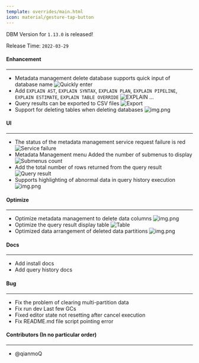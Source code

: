 ```yaml
---
template: overrides/main.html
icon: material/gesture-tap-button
---
```


DBM Version for `1.13.0` is released!

Release Time: `2022-03-29`

#### Enhancement

---

- Metadata management delete database supports quick input of database name
  ![Quickly enter](/assets/images/1.13.0/quickly_enter.jpg)
- Add `EXPLAIN AST`, `EXPLAIN SYNTAX`, `EXPLAIN PLAN`, `EXPLAIN PIPELINE`, `EXPLAIN ESTIMATE`, `EXPLAIN TABLE OVERRIDE`
  ![EXPLAIN ...](/assets/images/1.13.0/explain.jpg)
- Query results can be exported to CSV files
  ![Export](/assets/images/1.13.0/export.png)
- Support for deleting tables when deleting databases
  ![img.png](/assets/images/1.13.0/delete_table_on_database.png)

#### UI

---

- The status of the metadata management service request failure is red
  ![Service failure](/assets/images/1.13.0/service_failure.png)
- Metadata Management menu Added the number of submenus to display
  ![Submenus count](/assets/images/1.13.0/submenus_count.png)
- Add the total number of rows returned from the query result
  ![Query result](/assets/images/1.13.0/query_result.png)
- Supports highlighting of abnormal data in query history execution
  ![img.png](/assets/images/query/query_history.png)

#### Optimize

----

- Optimize metadata management to delete data columns
  ![img.png](/assets/images/1.13.0/delete_column.png)
- Optimize the query result display table
  ![Table](/assets/images/1.13.0/table.png)
- Optimized data arrangement of deleted data partitions
  ![img.png](/assets/images/1.13.0/clean_partitions.png)

#### Docs

---

- Add install docs
- Add query history docs

#### Bug

---

- Fix the problem of clearing multi-partition data
- Fix run dev Last few GCs
- Fixed editor state not resetting after cancel execution
- Fix README.md file script pointing error

#### Contributors (In no particular order)

---

- @qianmoQ
